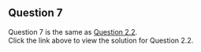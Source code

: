 ## Question 7

Question 7 is the same as [Question 2.2](https://github.com/KushalGupta0/Problem-solving-using-advance-python-Codetantra-/blob/main/Unit%202/2.py).  
Click the link above to view the solution for Question 2.2.
